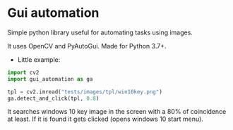 # Gui automation

Simple python library useful for automating tasks using images.

It uses OpenCV and PyAutoGui. Made for Python 3.7+.

* Little example: 

```python
import cv2
import gui_automation as ga

tpl = cv2.imread("tests/images/tpl/win10key.png")
ga.detect_and_click(tpl, 0.8)
```

It searches windows 10 key image in the screen with a 80% of coincidence at least. If it is found it gets clicked (opens windows 10 start menu).